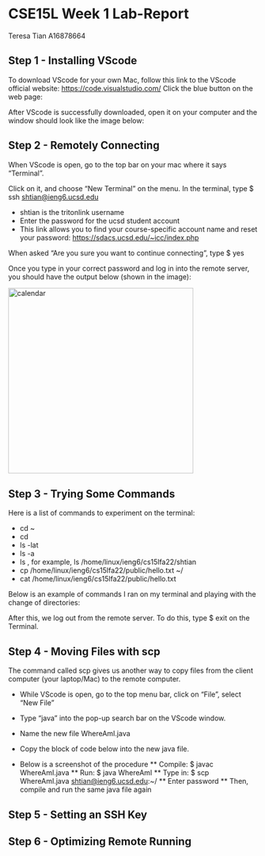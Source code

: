 # CSE15L Week 1 Lab-Report 
Teresa Tian 
A16878664
## Step 1 - Installing VScode 

To download VScode for your own Mac, follow this link to the VScode official website: https://code.visualstudio.com/ 
Click the blue button on the web page: 

After VScode is successfully downloaded, open it on your computer and the window should look like the image below: 

## Step 2 - Remotely Connecting

When VScode is open, go to the top bar on your mac where it says “Terminal”.

Click on it, and choose “New Terminal” on the menu. 
In the terminal, type $ ssh shtian@ieng6.ucsd.edu
* shtian is the tritonlink username
* Enter the password for the ucsd student account 
* This link allows you to find your course-specific account name and reset your password: https://sdacs.ucsd.edu/~icc/index.php 

When asked “Are you sure you want to continue connecting”, type $ yes

Once you type in your correct password and log in into the remote server, you should have the output below (shown in the image): 





<img width="374" alt="calendar " src="https://user-images.githubusercontent.com/114328188/193386625-03f3cecf-4160-4087-a975-34f70833328c.png">

## Step 3 - Trying Some Commands 

Here is a list of commands to experiment on the terminal: 

* cd ~
* cd 
* ls -lat
* ls -a
* ls <directory>, for example, ls /home/linux/ieng6/cs15lfa22/shtian
* cp /home/linux/ieng6/cs15lfa22/public/hello.txt ~/
* cat /home/linux/ieng6/cs15lfa22/public/hello.txt

Below is an example of commands I ran on my terminal and playing with the change of directories:

  
After this, we log out from the remote server. To do this, type $ exit on the Terminal.

  
## Step 4 - Moving Files with scp 

The command called scp gives us another way to copy files from the client computer (your laptop/Mac) to the remote computer.

* While VScode is open, go to the top menu bar, click on “File”, select “New File”
* Type “java” into the pop-up search bar on the VScode window. 
* Name the new file WhereAmI.java

* Copy the block of code below into the new java file.

* Below is a screenshot of the procedure
** Compile: $ javac WhereAmI.java
** Run: $ java WhereAmI
** Type in: $ scp WhereAmI.java shtian@ieng6.ucsd.edu:~/
** Enter password
** Then, compile and run the same java file again 

## Step 5 - Setting an SSH Key

## Step 6 - Optimizing Remote Running

